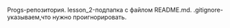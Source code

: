 Progs-репозитория.
lesson_2-подпапка с файлом README.md.
.gitignore-указываем,что нужно проигнорировать. 
